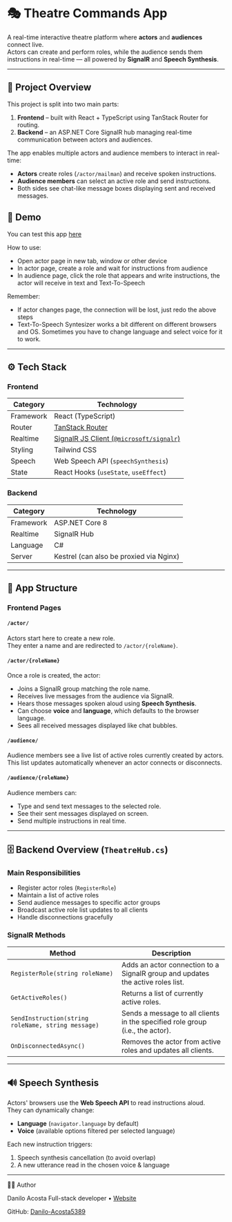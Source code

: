 # 🎭 Theatre Commands App

A real-time interactive theatre platform where **actors** and **audiences** connect live.  
Actors can create and perform roles, while the audience sends them instructions in real-time — all powered by **SignalR** and **Speech Synthesis**.

---

## 🧩 Project Overview

This project is split into two main parts:

1. **Frontend** – built with React + TypeScript using TanStack Router for routing.
2. **Backend** – an ASP.NET Core SignalR hub managing real-time communication between actors and audiences.

The app enables multiple actors and audience members to interact in real-time:
- **Actors** create roles (`/actor/mailman`) and receive spoken instructions.
- **Audience members** can select an active role and send instructions.
- Both sides see chat-like message boxes displaying sent and received messages.

## 🚀 Demo
You can test this app [here](https://theatre.whatisspace.online/)

How to use:
- Open actor page in new tab, window or other device
- In actor page, create a role and wait for instructions from audience
- In audience page, click the role that appears and write instructions, the actor will receive in text and Text-To-Speech

Remember:
- If actor changes page, the connection will be lost, just redo the above steps
- Text-To-Speech Syntesizer works a bit different on different browsers and OS. Sometimes you have to change language and select voice for it to work.
---

## ⚙️ Tech Stack

### Frontend
| Category | Technology |
|-----------|-------------|
| Framework | React (TypeScript) |
| Router | [TanStack Router](https://tanstack.com/router) |
| Realtime | [SignalR JS Client (`@microsoft/signalr`)](https://www.npmjs.com/package/@microsoft/signalr) |
| Styling | Tailwind CSS |
| Speech | Web Speech API (`speechSynthesis`) |
| State | React Hooks (`useState`, `useEffect`) |

### Backend
| Category | Technology |
|-----------|-------------|
| Framework | ASP.NET Core 8 |
| Realtime | SignalR Hub |
| Language | C# |
| Server | Kestrel (can also be proxied via Nginx) |

---

## 🧠 App Structure

### **Frontend Pages**

#### `/actor/`
Actors start here to create a new role.  
They enter a name and are redirected to `/actor/{roleName}`.

#### `/actor/{roleName}`
Once a role is created, the actor:
- Joins a SignalR group matching the role name.
- Receives live messages from the audience via SignalR.
- Hears those messages spoken aloud using **Speech Synthesis**.
- Can choose **voice** and **language**, which defaults to the browser language.
- Sees all received messages displayed like chat bubbles.

#### `/audience/`
Audience members see a live list of active roles currently created by actors.  
This list updates automatically whenever an actor connects or disconnects.

#### `/audience/{roleName}`
Audience members can:
- Type and send text messages to the selected role.
- See their sent messages displayed on screen.
- Send multiple instructions in real time.

---

## 🗄️ Backend Overview (`TheatreHub.cs`)

### Main Responsibilities
- Register actor roles (`RegisterRole`)
- Maintain a list of active roles
- Send audience messages to specific actor groups
- Broadcast active role list updates to all clients
- Handle disconnections gracefully

### SignalR Methods

| Method | Description |
|--------|--------------|
| `RegisterRole(string roleName)` | Adds an actor connection to a SignalR group and updates the active roles list. |
| `GetActiveRoles()` | Returns a list of currently active roles. |
| `SendInstruction(string roleName, string message)` | Sends a message to all clients in the specified role group (i.e., the actor). |
| `OnDisconnectedAsync()` | Removes the actor from active roles and updates all clients. |

---

## 🔊 Speech Synthesis

Actors' browsers use the **Web Speech API** to read instructions aloud.  
They can dynamically change:
- **Language** (`navigator.language` by default)
- **Voice** (available options filtered per selected language)

Each new instruction triggers:
1. Speech synthesis cancellation (to avoid overlap)
2. A new utterance read in the chosen voice & language

---

🧑‍💻 Author

Danilo Acosta
Full-stack developer • [Website](https://daniloacosta.dev/)

GitHub: [Danilo-Acosta5389](https://github.com/Danilo-Acosta5389/)
